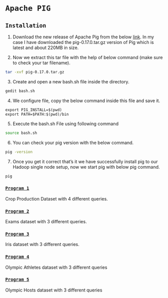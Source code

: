 # `Apache PIG`

## `Installation`

1.	Download the new release of Apache Pig from the below [link](https://downloads.apache.org/pig/pig-0.17.0/). In my case I have downloaded the pig-0.17.0.tar.gz version of Pig which is latest and about 220MB in size. 

2.	Now we extract this tar file with the help of below command (make sure to check your tar filename).
```sh
tar -xvf pig-0.17.0.tar.gz
```

3.	Create and open a new bash.sh file inside the directory.
```sh
gedit bash.sh
```

4.	We configure file, copy the below command inside this file and save it.
```text
export PIG_INSTALL=$(pwd) 
export PATH=$PATH:$(pwd)/bin
```

5.	Execute the bash.sh File using following command 
```sh
source bash.sh
```

6.	You can check your pig version with the below command.
```sh
pig -version
```

7.	Once you get it correct that’s it we have successfully install pig to our Hadoop single node setup, now we start pig with below pig command.
```sh
pig
```

### [`Program 1`](crop_production.md)

Crop Production Dataset with 4 different queries.

### [`Program 2`](exam.md)

Exams dataset with 3 different queries.

### [`Program 3`](iris.md)

Iris dataset with 3 different queries.

### [`Program 4`](olympic_athletes.md)

Olympic Athletes dataset with 3 different queries

### [`Program 5`](olympic_hosts.md)

Olympic Hosts dataset with 3 different queries
